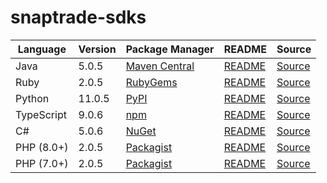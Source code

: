 # snaptrade-sdks

|Language|Version|Package Manager|README|Source|
|-|-|-|-|-|
|Java|5.0.5|[Maven Central](https://central.sonatype.com/artifact/com.konfigthis/snaptrade-java-sdk/5.0.5)|[README](https://github.com/passiv/snaptrade-sdks/tree/master/sdks/java#readme)|[Source](https://github.com/passiv/snaptrade-sdks/tree/master/sdks/java)|
|Ruby|2.0.5|[RubyGems](https://rubygems.org/gems/snaptrade/versions/2.0.5)|[README](https://github.com/passiv/snaptrade-sdks/tree/master/sdks/ruby#readme)|[Source](https://github.com/passiv/snaptrade-sdks/tree/master/sdks/ruby)|
|Python|11.0.5|[PyPI](https://pypi.org/project/snaptrade-python-sdk/11.0.5)|[README](https://github.com/passiv/snaptrade-sdks/tree/master/sdks/python#readme)|[Source](https://github.com/passiv/snaptrade-sdks/tree/master/sdks/python)|
|TypeScript|9.0.6|[npm](https://www.npmjs.com/package/snaptrade-typescript-sdk/v/9.0.6)|[README](https://github.com/passiv/snaptrade-sdks/tree/master/sdks/typescript#readme)|[Source](https://github.com/passiv/snaptrade-sdks/tree/master/sdks/typescript)|
|C#|5.0.6|[NuGet](https://nuget.org/packages/SnapTrade.Net/5.0.6)|[README](https://github.com/passiv/snaptrade-sdks/tree/master/sdks/csharp#readme)|[Source](https://github.com/passiv/snaptrade-sdks/tree/master/sdks/csharp)|
|PHP (8.0+)|2.0.5|[Packagist](https://packagist.org/packages/konfig/snaptrade-php-sdk#2.0.5)|[README](https://github.com/passiv/snaptrade-php-sdk#readme)|[Source](https://github.com/passiv/snaptrade-php-sdk)|
|PHP (7.0+)|2.0.5|[Packagist](https://packagist.org/packages/konfig/snaptrade-php-7-sdk#2.0.5)|[README](https://github.com/passiv/snaptrade-php-7-sdk#readme)|[Source](https://github.com/passiv/snaptrade-php-7-sdk)|